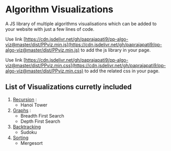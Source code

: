 # Algorithm Visualizations

A JS library of multiple algorithms visualisations which can be added to your website with just a few lines of code. 

Use link [https://cdn.jsdelivr.net/gh/paprajapati9/pp-algo-viz@master/dist/PPviz.min.js](https://cdn.jsdelivr.net/gh/paprajapati9/pp-algo-viz@master/dist/PPviz.min.js) to add the js library in your page.

Use link [https://cdn.jsdelivr.net/gh/paprajapati9/pp-algo-viz@master/dist/PPviz.min.css](https://cdn.jsdelivr.net/gh/paprajapati9/pp-algo-viz@master/dist/PPviz.min.css) to add the related css in your page.

## List of Visualizations curretly included
1. [Recursion](https://paprajapati9.github.io/pp-algo-viz/recursion/test.html) : 
    * Hanoi Tower
2. [Graphs](https://paprajapati9.github.io/pp-algo-viz/graphs/test.html) : 
    * Breadth First Search
    * Depth First Search
3. [Backtracking](https://paprajapati9.github.io/pp-algo-viz/backtracking/test.html)
    * Sudoku
4. [Sorting](https://paprajapati9.github.io/pp-algo-viz/sorting/test.html)
    * Mergesort
